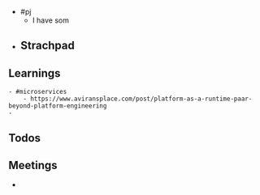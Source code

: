 - #pj
	- I have som
- ## Strachpad
## Learnings
	- #microservices
		- https://www.aviransplace.com/post/platform-as-a-runtime-paar-beyond-platform-engineering
	-
## Todos
## Meetings
-